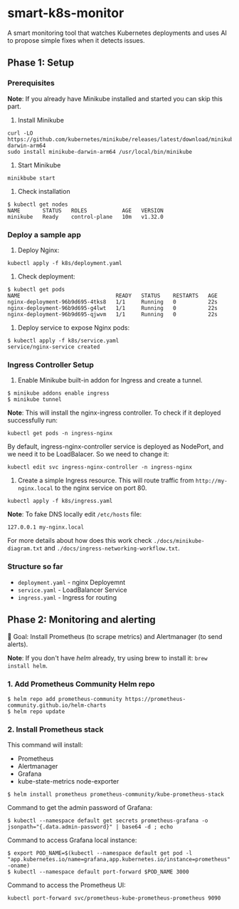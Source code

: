 # smart-k8s-monitor

A smart monitoring tool that watches Kubernetes deployments and uses AI to propose simple fixes when it detects issues.

## Phase 1: Setup

### Prerequisites

**Note**: If you already have Minikube installed and started you can skip this part.

1. Install Minikube

```shell
curl -LO https://github.com/kubernetes/minikube/releases/latest/download/minikube-darwin-arm64
sudo install minikube-darwin-arm64 /usr/local/bin/minikube
```

1. Start Minikube

```shell
minikbube start
```

1. Check installation

```shell
$ kubectl get nodes
NAME       STATUS   ROLES           AGE   VERSION
minikube   Ready    control-plane   10m   v1.32.0
```

### Deploy a sample app

1. Deploy Nginx:

```shell
kubectl apply -f k8s/deployment.yaml
```

1. Check deployment:

```shell
$ kubectl get pods
NAME                              READY   STATUS    RESTARTS   AGE
nginx-deployment-96b9d695-4tks8   1/1     Running   0          22s
nginx-deployment-96b9d695-g4lwt   1/1     Running   0          22s
nginx-deployment-96b9d695-qjwvm   1/1     Running   0          22s
```

1. Deploy service to expose Nginx pods:

```shell
$ kubectl apply -f k8s/service.yaml
service/nginx-service created
```

### Ingress Controller Setup

1. Enable Minikube built-in addon for Ingress and create a tunnel.

```shell
$ minikube addons enable ingress
$ minikube tunnel
```

**Note**: This will install the nginx-ingress controller. To check if it deployed successfully run:

```shell
kubectl get pods -n ingress-nginx
```

By default, ingress-nginx-controller service is deployed as NodePort, and we need it to be LoadBalacer. So we need to change it:
```shell
kubectl edit svc ingress-nginx-controller -n ingress-nginx
```

1. Create a simple Ingress resource. This will route traffic from `http://my-nginx.local` to the nginx service on port 80.

```shell
kubectl apply -f k8s/ingress.yaml
```

**Note**: To fake DNS locally edit `/etc/hosts` file:

```
127.0.0.1 my-nginx.local
```

For more details about how does this work check `./docs/minikube-diagram.txt` and `./docs/ingress-networking-workflow.txt`.

### Structure so far

- `deployment.yaml` - nginx Deployemnt
- `service.yaml` - LoadBalancer Service
- `ingress.yaml` - Ingress for routing

## Phase 2: Monitoring and alerting

🌟 Goal: Install Prometheus (to scrape metrics) and Alertmanager (to send alerts).

**Note**: If you don't have *helm* already, try using brew to install it: `brew install helm`.

### 1. Add Prometheus Community Helm repo

```shell
$ helm repo add prometheus-community https://prometheus-community.github.io/helm-charts
$ helm repo update
```

### 2. Install Prometheus stack

This command will install:
* Prometheus
* Alertmanager
* Grafana
* kube-state-metrics
 node-exporter

```shell
$ helm install prometheus prometheus-community/kube-prometheus-stack
```

Command to get the admin password of Grafana:

```shell
$ kubectl --namespace default get secrets prometheus-grafana -o jsonpath="{.data.admin-password}" | base64 -d ; echo
```

Command to access Grafana local instance:

```shell
$ export POD_NAME=$(kubectl --namespace default get pod -l "app.kubernetes.io/name=grafana,app.kubernetes.io/instance=prometheus" -oname)
$ kubectl --namespace default port-forward $POD_NAME 3000
```

Command to access the Prometheus UI:

```shell
kubectl port-forward svc/prometheus-kube-prometheus-prometheus 9090
```